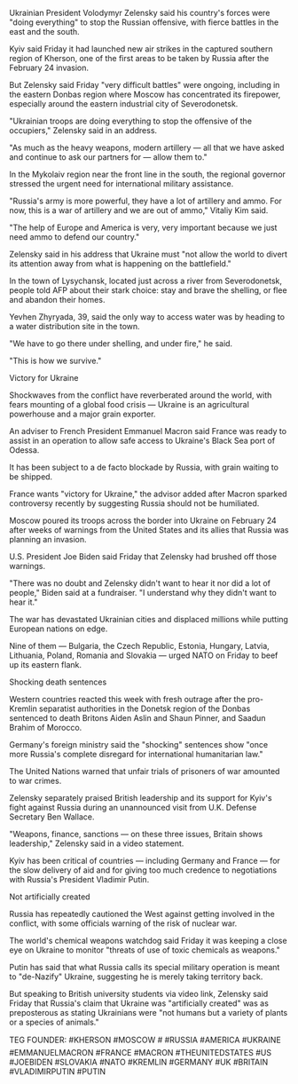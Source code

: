 Ukrainian President Volodymyr Zelensky said his country's forces were "doing everything" to stop the Russian offensive, with fierce battles in the east and the south.

Kyiv said Friday it had launched new air strikes in the captured southern region of Kherson, one of the first areas to be taken by Russia after the February 24 invasion.

But Zelensky said Friday "very difficult battles" were ongoing, including in the eastern Donbas region where Moscow has concentrated its firepower, especially around the eastern industrial city of Severodonetsk.

"Ukrainian troops are doing everything to stop the offensive of the occupiers," Zelensky said in an address.

"As much as the heavy weapons, modern artillery — all that we have asked and continue to ask our partners for — allow them to."

In the Mykolaiv region near the front line in the south, the regional governor stressed the urgent need for international military assistance.

"Russia's army is more powerful, they have a lot of artillery and ammo. For now, this is a war of artillery and we are out of ammo," Vitaliy Kim said.

"The help of Europe and America is very, very important because we just need ammo to defend our country."

Zelensky said in his address that Ukraine must "not allow the world to divert its attention away from what is happening on the battlefield."

In the town of Lysychansk, located just across a river from Severodonetsk, people told AFP about their stark choice: stay and brave the shelling, or flee and abandon their homes. 

Yevhen Zhyryada, 39, said the only way to access water was by heading to a water distribution site in the town.

"We have to go there under shelling, and under fire," he said.

"This is how we survive."

Victory for Ukraine

Shockwaves from the conflict have reverberated around the world, with fears mounting of a global food crisis — Ukraine is an agricultural powerhouse and a major grain exporter.

An adviser to French President Emmanuel Macron said France was ready to assist in an operation to allow safe access to Ukraine's Black Sea port of Odessa.

It has been subject to a de facto blockade by Russia, with grain waiting to be shipped.

France wants "victory for Ukraine," the advisor added after Macron sparked controversy recently by suggesting Russia should not be humiliated.

Moscow poured its troops across the border into Ukraine on February 24 after weeks of warnings from the United States and its allies that Russia was planning an invasion.

U.S. President Joe Biden said Friday that Zelensky had brushed off those warnings.

"There was no doubt and Zelensky didn't want to hear it nor did a lot of people," Biden said at a fundraiser. "I understand why they didn't want to hear it."

The war has devastated Ukrainian cities and displaced millions while putting European nations on edge.

Nine of them — Bulgaria, the Czech Republic, Estonia, Hungary, Latvia, Lithuania, Poland, Romania and Slovakia — urged NATO on Friday to beef up its eastern flank.

Shocking death sentences 

Western countries reacted this week with fresh outrage after the pro-Kremlin separatist authorities in the Donetsk region of the Donbas sentenced to death Britons Aiden Aslin and Shaun Pinner, and Saadun Brahim of Morocco.

Germany's foreign ministry said the "shocking" sentences show "once more Russia's complete disregard for international humanitarian law."

The United Nations warned that unfair trials of prisoners of war amounted to war crimes.

Zelensky separately praised British leadership and its support for Kyiv's fight against Russia during an unannounced visit from U.K. Defense Secretary Ben Wallace.

"Weapons, finance, sanctions — on these three issues, Britain shows leadership," Zelensky said in a video statement.

Kyiv has been critical of countries — including Germany and France — for the slow delivery of aid and for giving too much credence to negotiations with Russia's President Vladimir Putin.

Not artificially created

Russia has repeatedly cautioned the West against getting involved in the conflict, with some officials warning of the risk of nuclear war.

The world's chemical weapons watchdog said Friday it was keeping a close eye on Ukraine to monitor "threats of use of toxic chemicals as weapons."

Putin has said that what Russia calls its special military operation is meant to "de-Nazify" Ukraine, suggesting he is merely taking territory back.

But speaking to British university students via video link, Zelensky said Friday that Russia's claim that Ukraine was "artificially created" was as preposterous as stating Ukrainians were "not humans but a variety of plants or a species of animals."





















TEG FOUNDER:
#KHERSON
#MOSCOW
#
#RUSSIA
#AMERICA
#UKRAINE
#EMMANUELMACRON
#FRANCE
#MACRON
#THEUNITEDSTATES
#US
#JOEBIDEN
#SLOVAKIA
#NATO
#KREMLIN
#GERMANY
#UK
#BRITAIN
#VLADIMIRPUTIN
#PUTIN